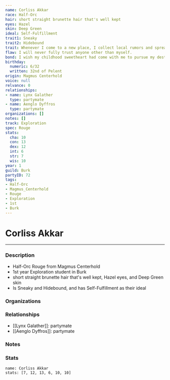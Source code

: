 ```yaml
---
name: Corliss Akkar
race: Half-Orc
hair: short straight brunette hair that's well kept
eyes: Hazel
skin: Deep Green
ideal: Self-Fulfillment
trait1: Sneaky
trait2: Hidebound
trait: Whenever I come to a new place, I collect local rumors and spread gossip.
flaw: I will never fully trust anyone other than myself.
bond: I wish my childhood sweetheart had come with me to pursue my destiny.
birthday:
  numeric: 6/32
  written: 32nd of Pelent
origin: Magmus Centerhold
voice: null
relvance: 0
relationships:
- name: Lynx Galather
  type: partymate
- name: Aenglo Dyffros
  type: partymate
organizations: []
notes: []
track: Exploration
spec: Rouge
stats:
  cha: 10
  con: 13
  dex: 12
  int: 6
  str: 7
  wis: 10
year: 1
guild: Burk
partyID: 72
tags:
- Half-Orc
- Magmus_Centerhold
- Rouge
- Exploration
- 1st
- Burk
---
```

# Corliss Akkar
---
### Description
- Half-Orc Rouge from Magmus Centerhold
- 1st year Exploration student in Burk
- short straight brunette hair that's well kept, Hazel eyes, and Deep Green skin
- Is Sneaky and Hidebound, and has Self-Fulfillment as their ideal

### Organizations

### Relationships
- [[Lynx Galather]]: partymate
- [[Aenglo Dyffros]]: partymate

### Notes

### Stats
```statblock
name: Corliss Akkar
stats: [7, 12, 13, 6, 10, 10]
```